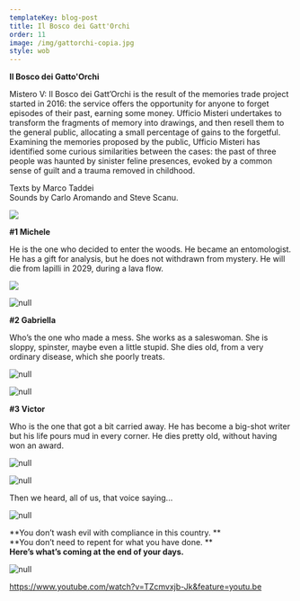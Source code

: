 ```yaml
---
templateKey: blog-post
title: Il Bosco dei Gatt'Orchi
order: 11
image: /img/gattorchi-copia.jpg
style: wob
---
```

**Il Bosco dei Gatto'Orchi**

Mistero V: Il Bosco dei Gatt’Orchi is the result of the memories trade project started in 2016: the service offers the opportunity for anyone to forget episodes of their past, earning some money. Ufficio Misteri undertakes to transform the fragments of memory into drawings, and then resell them to the general public, allocating a small percentage of gains to the forgetful. Examining the memories proposed by the public, Ufficio Misteri has identified some curious similarities between the cases: the past of three people was haunted by sinister feline presences, evoked by a common sense of guilt and a trauma removed in childhood. 

Texts by Marco Taddei\
Sounds by Carlo Aromando and Steve Scanu.

![](/img/schermata-2019-01-16-alle-12.58.18.png)

**\#1 Michele**

He is the one who decided to enter the woods.
He became an entomologist. He has a gift for analysis, but he does not withdrawn from mystery.
He will die from lapilli in 2029, during a lava flow.

![](/img/schermata-2019-01-16-alle-12.59.24.png)

![null](/img/schermata-2019-01-16-alle-12.59.45.png)

**\#2 Gabriella**

Who’s the one who made a mess.
She works as a saleswoman. She is sloppy, spinster, maybe even a little stupid.
She dies old, from a very ordinary disease, which she poorly treats.

![null](/img/schermata-2019-01-16-alle-13.00.01.png)

![null](/img/schermata-2019-01-16-alle-13.00.15.png)

**\#3 Victor**

Who is the one that got a bit carried away.
He has become a big-shot writer but his life pours mud in every corner.
He dies pretty old, without having won an award.

![null](/img/schermata-2019-01-16-alle-13.00.29.png)

![null](/img/schermata-2019-01-16-alle-13.00.38.png)

Then we heard, all of us, that voice saying...

![null](/img/schermata-2019-01-16-alle-13.00.52.png)

**You don’t wash evil with compliance in this country. 
**\
**You don’t need to repent for what you have done. 
**\
**Here’s what’s coming at the end of your days.**

![null](/img/schermata-2019-01-16-alle-13.01.05.png)

<https://www.youtube.com/watch?v=TZcmvxjb-Jk&feature=youtu.be>
